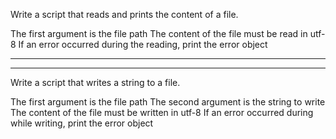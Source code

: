 Write a script that reads and prints the content of a file.

The first argument is the file path
The content of the file must be read in utf-8
If an error occurred during the reading, print the error object

***************************************************************
***************************************************************

Write a script that writes a string to a file.

The first argument is the file path
The second argument is the string to write
The content of the file must be written in utf-8
If an error occurred during while writing, print the error object
